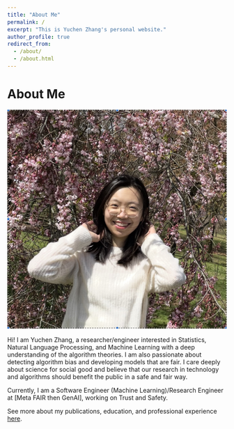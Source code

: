 ```yaml
---
title: "About Me"
permalink: /
excerpt: "This is Yuchen Zhang's personal website."
author_profile: true
redirect_from: 
  - /about/
  - /about.html
---
```


# About Me
<p align="center">
  <img src="images/profile-photo.jpg" />
</p>

Hi! I am Yuchen Zhang, a researcher/engineer interested in Statistics, Natural Language Processing, and Machine 
Learning with a deep understanding of the algorithm theories. I am also passionate about detecting algorithm 
bias and developing models that are fair. I care deeply about science for social good and believe that our 
research in technology and algorithms should benefit the public in a safe and fair way. 

Currently, I am a Software Engineer (Machine Learning)/Research Engineer at [Meta FAIR then GenAI], working on 
Trust and Safety.

See more about my publications, education, and professional experience [here](https://zycalice.github.io/yuchen-zhang/experience/).
